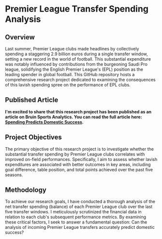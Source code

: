 # Premier League Transfer Spending Analysis

## Overview

Last summer, Premier League clubs made headlines by collectively spending a staggering 2.9 billion euros during a single transfer window, setting a new record in the world of football. This substantial expenditure was notably influenced by contributions from the burgeoning Saudi Pro league, solidifying the English Premier League's (EPL) position as the leading spender in global football. This GitHub repository hosts a comprehensive research project dedicated to examining the consequences of this lavish spending spree on the performance of EPL clubs.

## Published Article

**I'm excited to share that this research project has been published as an article on Bruin Sports Analytics. You can read the full article here: [Spending Predicts Domestic Success](https://www.bruinsportsanalytics.com/post/spending-predict-domestic-success).**

## Project Objectives

The primary objective of this research project is to investigate whether the substantial transfer spending by Premier League clubs correlates with improved on-field performances. Specifically, I aim to assess whether lavish expenditures are associated with better outcomes in key areas, including goal difference, table position, and total points achieved over the past five seasons.

## Methodology

To achieve our research goals, I have conducted a thorough analysis of the net transfer spending (balance) of each Premier League club over the last five transfer windows. I meticulously scrutinized the financial data in relation to each club's subsequent performance metrics. By examining these critical factors, I seek to answer a fundamental question: Can the analysis of incoming Premier League transfers accurately predict domestic success?
